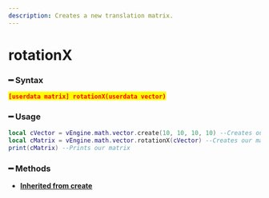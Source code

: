 ```yaml
---
description: Creates a new translation matrix.
---
```


# rotationX

### ━ Syntax

<mark style="color:red;">**`[userdata matrix] rotationX(userdata vector)`**</mark>

### ━ Usage

```lua
local cVector = vEngine.math.vector.create(10, 10, 10, 10) --Creates our vector
local cMatrix = vEngine.math.vector.rotationX(cVector) --Creates our matrix
print(cMatrix) --Prints our matrix
```

### **━ Methods**

* [**Inherited from create**](create.md)